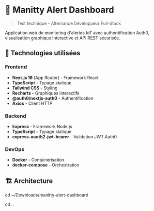 # 🚨 Manitty Alert Dashboard

> Test technique - Alternance Développeur Full-Stack

Application web de monitoring d'alertes IoT avec authentification Auth0, visualisation graphique interactive et API REST sécurisée.

## 🚀 Technologies utilisées

### Frontend
- **Next.js 16** (App Router) - Framework React
- **TypeScript** - Typage statique
- **Tailwind CSS** - Styling
- **Recharts** - Graphiques interactifs
- **@auth0/nextjs-auth0** - Authentification
- **Axios** - Client HTTP

### Backend
- **Express** - Framework Node.js
- **TypeScript** - Typage statique
- **express-oauth2-jwt-bearer** - Validation JWT Auth0

### DevOps
- **Docker** - Containerisation
- **docker-compose** - Orchestration

## 🏗 Architecture


cd ~/Downloads/manitty-alert-dashboard

cd ..
